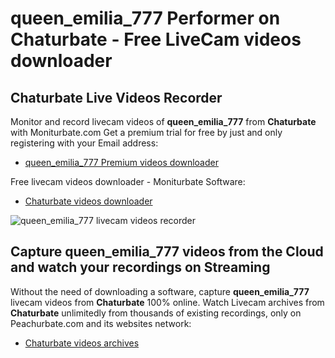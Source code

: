 # queen_emilia_777 Performer on Chaturbate - Free LiveCam videos downloader

## Chaturbate Live Videos Recorder

Monitor and record livecam videos of **queen_emilia_777** from **Chaturbate** with Moniturbate.com
Get a premium trial for free by just and only registering with your Email address:
* [queen_emilia_777 Premium videos downloader](https://moniturbate.com/request-demo-licence-key.html)

Free livecam videos downloader - Moniturbate Software:
* [Chaturbate videos downloader](https://moniturbate.com/moniturbate-download-software.html)

![queen_emilia_777 livecam videos recorder](https://peachurnet.com/templates/moniturbate-software.png)


## Capture queen_emilia_777 videos from the Cloud and watch your recordings on Streaming

Without the need of downloading a software, capture **queen_emilia_777** livecam videos from **Chaturbate** 100% online.
Watch Livecam archives from **Chaturbate** unlimitedly from thousands of existing recordings, only on Peachurbate.com and its websites network:
* [Chaturbate videos archives](https://peachurnet.com/)